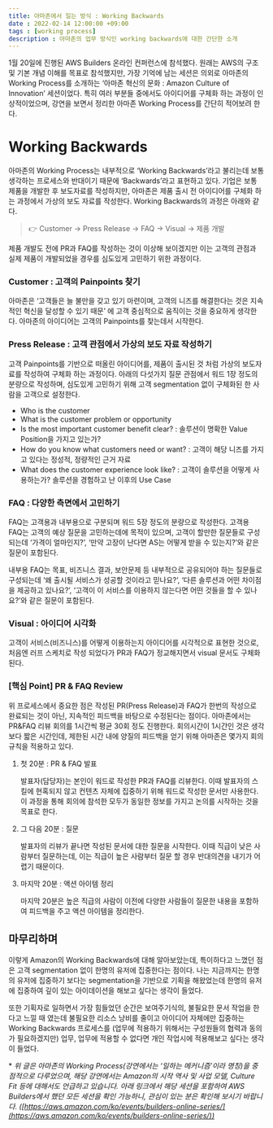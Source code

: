 ```yaml
---
title: 아마존에서 일는 방식 : Working Backwards
date : 2022-02-14 12:00:00 +09:00
tags : [working process]
description : 아마존의 업무 방식인 working backwards에 대한 간단한 소개
---
```

1월 20일에 진행된 AWS Builders 온라인 컨퍼런스에 참석했다. 원래는 AWS의 구조 및 기본 개념 이해를 목표로 참석했지만, 가장 기억에 남는 세션은 의외로 아마존의 Working Process를 소개하는 ‘아마존 혁신의 문화 : Amazon Culture of Innovation’ 세션이었다. 특히 여러 부분들 중에서도 아이디어를 구체화 하는 과정이 인상적이었으며, 강연을 보면서 정리한 아마존 Working Process를 간단히 적어보려 한다. 

# **Working Backwards**

아마존의 Working Process는 내부적으로 ‘Working Backwards’라고 불리는데 보통 생각하는 프로세스와 반대이기 때문에 ‘Backwards’라고 표현하고 있다. 기업은 보통 제품을 개발한 후 보도자료를 작성하지만, 아마존은 제품 출시 전 아이디어를 구체화 하는 과정에서 가상의 보도 자료를 작성한다.  Working Backwards의 과정은 아래와 같다. 

> 👉  Customer → Press Release → FAQ → Visual → 제품 개발

제품 개발도 전에 PR과 FAQ를 작성하는 것이 이상해 보이겠지만 이는 고객의 관점과 실제 제품이 개발되었을 경우를 심도있게 고민하기 위한 과정이다. 

### Customer : 고객의 Painpoints 찾기

아마존은 ‘고객들은 늘 불만을 갖고 있기 마련이며, 고객의 니즈를 해결한다는 것은 지속적인 혁신을 달성할 수 있기 때문’ 에 고객 중심적으로 움직이는 것을 중요하게 생각한다. 아마존의 아이디어는 고객의 Painpoints를 찾는데서 시작한다.

### Press Release : 고객 관점에서 가상의 보도 자료 작성하기

고객 Painpoints를 기반으로 떠올린 아이디어를, 제품이 출시된 것 처럼 가상의 보도자료를 작성하여 구체화 하는 과정이다. 아래의 다섯가지 질문 관점에서 워드 1장 정도의 분량으로 작성하며, 심도있게 고민하기 위해 고객 segmentation 없이 구체화된 한 사람을 고객으로 설정한다. 

- Who is the customer
- What is the customer problem or opportunity
- Is the most important customer benefit clear? 
: 솔루션이 명확한 Value Position을 가지고 있는가?
- How do you know what customers need or want? 
: 고객이 해당 니즈를 가지고 있다는 정성적, 정량적인 근거 자료
- What does the customer experience look like? 
: 고객이 솔루션을 어떻게 사용하는가? 솔루션을 경험하고 난 이후의 Use Case

### FAQ : 다양한 측면에서 고민하기

FAQ는 고객용과 내부용으로 구분되며 워드 5장 정도의 분량으로 작성한다. 고객용 FAQ는 고객의 예상 질문을 고민하는데에 목적이 있으며, 고객이 할만한 질문들로 구성되는데 ‘가격이 얼마인지?’, ‘만약 고장이 난다면 AS는 어떻게 받을 수 있는지?’와 같은 질문이 포함된다. 

내부용 FAQ는 목표, 비즈니스 결과, 보안문제 등 내부적으로 공유되어야 하는 질문들로 구성되는데 ‘왜 출시될 서비스가 성공할 것이라고 믿나요?’, ‘다른 솔루션과 어떤 차이점을 제공하고 있나요?’, ‘고객이 이 서비스를 이용하지 않는다면 어떤 것들을 할 수 있나요?’와 같은 질문이 포함된다.

### Visual : 아이디어 시각화

고객이 서비스(비즈니스)를 어떻게 이용하는지 아이디어를 시각적으로 표현한 것으로, 처음엔 러프 스케치로 작성 되었다가 PR과 FAQ가 정교해지면서 visual 문서도 구체화 된다.  

### [핵심 Point] PR & FAQ Review

위 프로세스에서 중요한 점은 작성된 PR(Press Release)과 FAQ가 한번의 작성으로 완료되는 것이 아닌, 지속적인 피드백을 바탕으로 수정된다는 점이다. 아마존에서는 PR&FAQ 리뷰 회의를 1시간씩 평균 30회 정도 진행한다. 회의시간이 1시간인 것은 생각보다 짧은 시간인데, 제한된 시간 내에 양질의 피드백을 얻기 위해 아마존은 몇가지 회의 규칙을 적용하고 있다.

1. 첫 20분 : PR & FAQ 발표
    
    발표자(담당자)는 본인이 워드로 작성한 PR과 FAQ를 리뷰한다. 이때 발표자의 스킬에 현혹되지 않고 컨텐츠 자체에 집중하기 위해 워드로 작성한 문서만 사용한다. 이 과정을 통해 회의에 참석한 모두가 동일한 정보를 가지고 논의를 시작하는 것을 목표로 한다. 
    
2. 그 다음 20분 : 질문
    
    발표자의 리뷰가 끝나면 작성된 문서에 대한 질문을 시작한다. 이때 직급이 낮은 사람부터 질문하는데, 이는 직급이 높은 사람부터 질문 할 경우 반대의견을 내기가 어렵기 때문이다.
    
3. 마지막 20분 : 액션 아이템 정리
    
    마지막 20분은 높은 직급의 사람이 이전에 다양한 사람들이 질문한 내용을 포함하여 피드백을 주고 액션 아이템을 정리한다.
    

## 마무리하며

이렇게 Amazon의 Working Backwards에 대해 알아보았는데, 특이하다고 느꼈던 점은 고객 segmentation 없이 한명의 유저에 집중한다는 점이다. 나는 지금까지는 한명의 유저에 집중하기 보다는 segmentation을 기반으로 기획을 해왔었는데 한명의 유저에 집중하여 깊이 있는 아이데이션을 해보고 싶다는 생각이 들었다.

또한 기획자로 일하면서 가장 힘들었던 순간은 보여주기식의, 불필요한 문서 작업을 한다고 느낄 때 였는데 불필요한 리소스 낭비를 줄이고 아이디어 자체에만 집중하는  Working Backwards 프로세스를 (업무에 적용하기 위해서는 구성원들의 협력과 동의가 필요하겠지만) 업무,  업무에 적용할 수 없다면 개인 작업시에 적용해보고 싶다는 생각이 들었다.

\* _위 글은 아마존의 Working Process(강연에서는 ‘일하는 메커니즘’이라 명칭)을 중점적으로 다루었으며, 해당 강연에서는 Amazon의 시작 역사 및 사업 모델, Culture Fit 등에 대해서도  언급하고 있습니다. 아래 링크에서 해당 세션을 포함하여 AWS Builders에서 했던 모든 세션을 확인 가능하니, 관심이 있는 분은 확인해 보시기 바랍니다. ([https://aws.amazon.com/ko/events/builders-online-series/](https://aws.amazon.com/ko/events/builders-online-series/))_